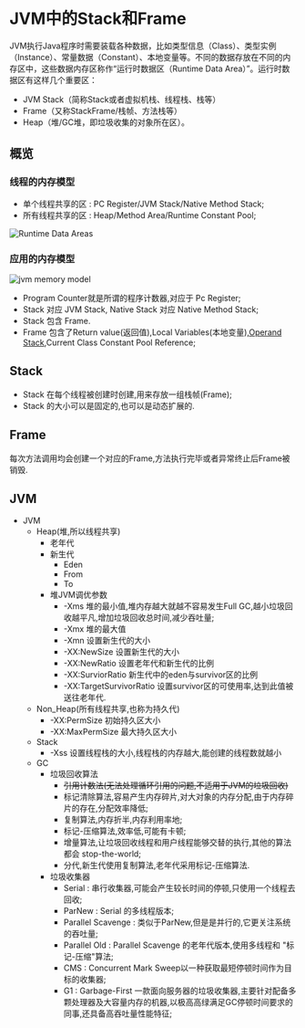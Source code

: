 [1]:http://hangyudu.oss-cn-shanghai.aliyuncs.com/04_java_performance/java%20memory%20model.png
[2]:http://hangyudu.oss-cn-shanghai.aliyuncs.com/04_java_performance/runtime%20data%20areas.png
[3]:http://stackoverflow.com/questions/24427056/what-is-an-operand-stack


JVM中的Stack和Frame
===================

JVM执行Java程序时需要装载各种数据，比如类型信息（Class）、类型实例（Instance）、常量数据（Constant）、本地变量等。不同的数据存放在不同的内存区中，这些数据内存区称作“运行时数据区（Runtime Data Area）”。运行时数据区有这样几个重要区：

- JVM Stack（简称Stack或者虚拟机栈、线程栈、栈等）
- Frame（又称StackFrame/栈帧、方法栈等）
- Heap（堆/GC堆，即垃圾收集的对象所在区）。

## 概览

### 线程的内存模型

- 单个线程共享的区 : PC Register/JVM Stack/Native Method Stack;
- 所有线程共享的区 : Heap/Method Area/Runtime Constant Pool;
	
![Runtime Data Areas][2]


### 应用的内存模型

![jvm memory model][1]

- Program Counter就是所谓的程序计数器,对应于 Pc Register;
- Stack 对应 JVM Stack, Native Stack 对应 Native Method Stack;
- Stack 包含 Frame.
- Frame 包含了Return value(返回值),Local Variables(本地变量),[Operand Stack][3],Current Class Constant Pool Reference;

## Stack

- Stack 在每个线程被创建时创建,用来存放一组栈帧(Frame);
- Stack 的大小可以是固定的,也可以是动态扩展的.

## Frame

每次方法调用均会创建一个对应的Frame,方法执行完毕或者异常终止后Frame被销毁.

## JVM

- JVM
	- Heap(堆,所以线程共享)
		- 老年代
		- 新生代
			- Eden
			- From
			- To
		- 堆JVM调优参数
			- -Xms 堆的最小值,堆内存越大就越不容易发生Full GC,越小垃圾回收越平凡,增加垃圾回收总时间,减少吞吐量;
			- -Xmx 堆的最大值
			- -Xmn 设置新生代的大小
			- -XX:NewSize 设置新生代的大小
			- -XX:NewRatio 设置老年代和新生代的比例
			- -XX:SurviorRatio 新生代中的eden与survivor区的比例
			- -XX:TargetSurvivorRatio 设置survivor区的可使用率,达到此值被送往老年代.
	- Non_Heap(所有线程共享,也称为持久代)
		- -XX:PermSize 初始持久区大小
		- -XX:MaxPermSize 最大持久区大小
	- Stack
		- -Xss 设置线程栈的大小,线程栈的内存越大,能创建的线程数就越小
	- GC
		- 垃圾回收算法
			- <del>引用计数法(无法处理循环引用的问题,不适用于JVM的垃圾回收)</del>
			- 标记清除算法,容易产生内存碎片,对大对象的内存分配,由于内存碎片的存在,分配效率降低;
			- 复制算法,内存折半,内存利用率地;
			- 标记-压缩算法,效率低,可能有卡顿;
			- 增量算法,让垃圾回收线程和用户线程能够交替的执行,其他的算法都会 stop-the-world;
			- 分代,新生代使用复制算法,老年代采用标记-压缩算法.
		- 垃圾收集器
			- Serial : 串行收集器,可能会产生较长时间的停顿,只使用一个线程去回收;
			- ParNew : Serial 的多线程版本;
			- Parallel Scavenge : 类似于ParNew,但是是并行的,它更关注系统的吞吐量;
			- Parallel Old : Parallel Scavenge 的老年代版本,使用多线程和 "标记-压缩"算法;
			- CMS : Concurrent Mark Sweep以一种获取最短停顿时间作为目标的收集器;
			- G1 : Garbage-First 一款面向服务器的垃圾收集器,主要针对配备多颗处理器及大容量内存的机器,以极高高绿满足GC停顿时间要求的同事,还具备高吞吐量性能特征;
